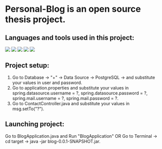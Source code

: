 # Personal-Blog is an open source thesis project.

## Languages and tools used in this project:
<img src="https://img.shields.io/badge/java-%23ED8B00.svg?&style=for-the-badge&logo=java&logoColor=white"/> <img src="https://img.shields.io/badge/spring%20-%236DB33F.svg?&style=for-the-badge&logo=spring&logoColor=white"/> <img src="https://img.shields.io/badge/bootstrap%20-%23563D7C.svg?&style=for-the-badge&logo=bootstrap&logoColor=white"/> <img src ="https://img.shields.io/badge/postgres-%23316192.svg?&style=for-the-badge&logo=postgresql&logoColor=white"/> <img src="https://img.shields.io/badge/git%20-%23F05033.svg?&style=for-the-badge&logo=git&logoColor=white"/>

## Project setup:

1. Go to Database -> "+" -> Data Source -> PostgreSQL -> and substitute your values in user and password.
2. Go to application.properties and substitute your values in spring.datasource.username = ?, spring.datasource.password = ?, spring.mail.username = ?, spring.mail.password = ?.
3. Go to ContactController.java and substitute your values in msg.setTo("?").

## Launching project:

Go to BlogApplication.java and Run "BlogApplication" OR Go to Terminal -> cd target -> java -jar blog-0.0.1-SNAPSHOT.jar.
